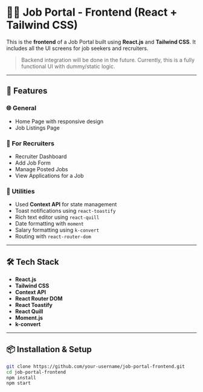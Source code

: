 # 🧑‍💼 Job Portal - Frontend (React + Tailwind CSS)

This is the **frontend** of a Job Portal built using **React.js** and **Tailwind CSS**. It includes all the UI screens for job seekers and recruiters.

> Backend integration will be done in the future. Currently, this is a fully functional UI with dummy/static logic.

---

## 🚀 Features

### 🌐 General
- Home Page with responsive design
- Job Listings Page

### 👤 For Recruiters
- Recruiter Dashboard
- Add Job Form
- Manage Posted Jobs
- View Applications for a Job

### 🧰 Utilities
- Used **Context API** for state management
- Toast notifications using `react-toastify`
- Rich text editor using `react-quill`
- Date formatting with `moment`
- Salary formatting using `k-convert`
- Routing with `react-router-dom`

---

## 🛠️ Tech Stack

- **React.js**
- **Tailwind CSS**
- **Context API**
- **React Router DOM**
- **React Toastify**
- **React Quill**
- **Moment.js**
- **k-convert**

---

## 📦 Installation & Setup

```bash
git clone https://github.com/your-username/job-portal-frontend.git
cd job-portal-frontend
npm install
npm start
